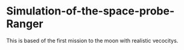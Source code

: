 # Simulation-of-the-space-probe-Ranger
This is based of the first mission to the moon with realistic vecocitys. 
